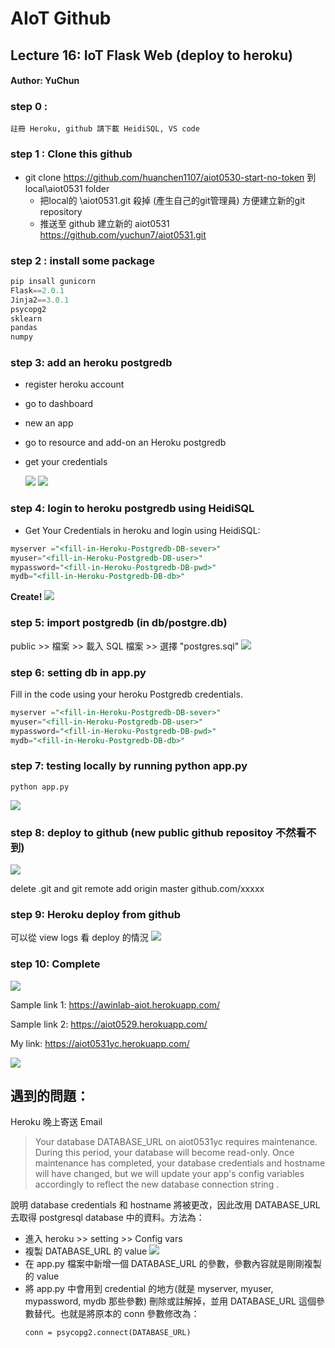 # AIoT Github

## Lecture 16: IoT Flask Web (deploy to heroku)
#### Author: YuChun

### step 0 : 
    註冊 Heroku, github 請下載 HeidiSQL, VS code
    

### step 1 : Clone this github
* git clone https://github.com/huanchen1107/aiot0530-start-no-token 到 local\aiot0531 folder
    * 把local的 \aiot0531\.git 殺掉 (產生自己的git管理員) 方便建立新的git repository 
    * 推送至 github 建立新的 aiot0531 https://github.com/yuchun7/aiot0531.git


### step 2 : install some package


```python
pip insall gunicorn   
Flask==2.0.1 
Jinja2==3.0.1 
psycopg2 
sklearn 
pandas  
numpy 
```

### step 3: add an heroku postgredb

* register heroku account
* go to dashboard
* new an app
* go to resource and add-on an Heroku postgredb
* get your credentials

    ![](img/postgresql1.jpg )
    ![](img/postgresql2.jpg)

### step 4: login to heroku postgredb using HeidiSQL


* Get Your Credentials in heroku and login using HeidiSQL:

```sql
myserver ="<fill-in-Heroku-Postgredb-DB-sever>"
myuser="<fill-in-Heroku-Postgredb-DB-user>"
mypassword="<fill-in-Heroku-Postgredb-DB-pwd>"
mydb="<fill-in-Heroku-Postgredb-DB-db>"

```
**Create!**
![](img/postgresql.jpg)

### step 5: import postgredb (in db/postgre.db)
 public >> 檔案 >> 載入 SQL 檔案 >> 選擇 "postgres.sql"
![](img/sql.jpg)

### step 6: setting db in app.py

Fill in the code using your heroku Postgredb credentials.


```sql
myserver ="<fill-in-Heroku-Postgredb-DB-sever>"
myuser="<fill-in-Heroku-Postgredb-DB-user>"
mypassword="<fill-in-Heroku-Postgredb-DB-pwd>"
mydb="<fill-in-Heroku-Postgredb-DB-db>"

```

### step 7: testing locally by running python app.py

```
python app.py
```

![](img/app_test.jpg)

### step 8: deploy to github (new public github repositoy 不然看不到)

![](img/heroku_deploy.jpg)

delete .git and git remote add origin master github.com/xxxxx


### step 9: Heroku deploy from github
可以從 view logs 看 deploy 的情況
![](img/heroku_logs.jpg)

### step 10: Complete
![](img/success.jpg)

Sample link 1:
https://awinlab-aiot.herokuapp.com/

Sample link 2: 
https://aiot0529.herokuapp.com/

My link:
https://aiot0531yc.herokuapp.com/

![](img/ezgif.com-gif-maker.gif)

## 遇到的問題：

Heroku 晚上寄送 Email 

> Your database DATABASE_URL on aiot0531yc requires maintenance. During this period, your database will become read-only. Once maintenance has completed, your database credentials and hostname will have changed, but we will update your app's config variables accordingly to reflect the new database connection string .
>

說明 database credentials 和 hostname 將被更改，因此改用 DATABASE_URL去取得 postgresql database 中的資料。方法為：
* 進入 heroku >> setting >> Config vars
* 複製 DATABASE_URL 的 value
![](img/config.png)
* 在 app.py 檔案中新增一個 DATABASE_URL 的參數，參數內容就是剛剛複製的 value
* 將 app.py 中會用到 credential 的地方(就是 myserver, myuser, mypassword, mydb 那些參數) 刪除或註解掉，並用 DATABASE_URL 這個參數替代。也就是將原本的 conn 參數修改為：
    ```
    conn = psycopg2.connect(DATABASE_URL)
    ```
